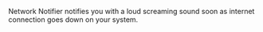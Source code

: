 Network Notifier notifies you with a loud screaming sound soon as internet connection goes down on your system.